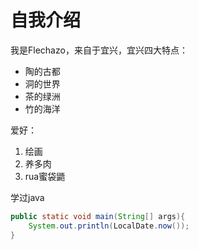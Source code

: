 # 自我介绍
我是Flechazo，来自于宜兴，宜兴四大特点：
* 陶的古都
* 洞的世界
* 茶的绿洲
* 竹的海洋


爱好：
1. 绘画
2. 养多肉
3. rua蜜袋鼯


学过java

```java
public static void main(String[] args){
    System.out.println(LocalDate.now());
}
```